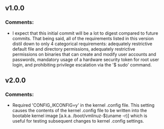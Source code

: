 ## v1.0.0
### Comments:
- I expect that this initial commit will be a lot to digest compared to future commits. That being said, all of the requirements listed in this version distil down to only 4 categorical requirements: adequately restrictive default file and directory permissions, adequately restrictive permissions on binaries that can create and modify user accounts and passwords, mandatory usage of a hardware security token for root user login, and prohibiting privilege escalation via the '$ sudo' command.

## v2.0.0
### Comments:
- Required 'CONFIG_IKCONFIG=y' in the kernel .config file. This setting causes the contents of the kernel .config file to be written into the bootable kernel image [a.k.a. /boot/vmlinuz-$(uname -r)] which is useful for testing subsequent changes to kernel .config settings.